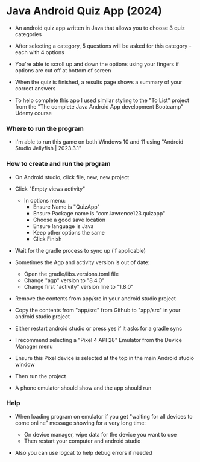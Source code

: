 # Java Android Quiz App (2024)

* An android quiz app written in Java that allows you to choose 3 quiz categories
* After selecting a category, 5 questions will be asked for this category - each with 4 options
* You're able to scroll up and down the options using your fingers if options are cut off at bottom of screen
* When the quiz is finished, a results page shows a summary of your correct answers

* To help complete this app I used similar styling to the "To List" project from the "The complete Java Android App development Bootcamp" Udemy course

### Where to run the program

* I'm able to run this game on both Windows 10 and 11 using "Android Studio Jellyfish | 2023.3.1"

### How to create and run the program

* On Android studio, click file, new, new project

* Click "Empty views activity"
    * In options menu:
        * Ensure Name is "QuizApp"
		* Ensure Package name is "com.lawrence123.quizapp"
		* Choose a good save location
		* Ensure language is Java
		* Keep other options the same
		* Click Finish
		
* Wait for the gradle process to sync up (if applicable)

* Sometimes the Agp and activity version is out of date:
    * Open the gradle/libs.versions.toml file
	* Change "agp" version to "8.4.0"
	* Change first "activity" version line to "1.8.0"

* Remove the contents from app/src in your android studio project
	
* Copy the contents from "app/src" from Github to "app/src" in your android studio project

* Either restart android studio or press yes if it asks for a gradle sync

* I recommend selecting a "Pixel 4 API 28" Emulator from the Device Manager menu

* Ensure this Pixel device is selected at the top in the main Android studio window

* Then run the project

* A phone emulator should show and the app should run

### Help

* When loading program on emulator if you get "waiting for all devices to come online" message showing for a very long time:
    * On device manager, wipe data for the device you want to use
	* Then restart your computer and android studio

* Also you can use logcat to help debug errors if needed